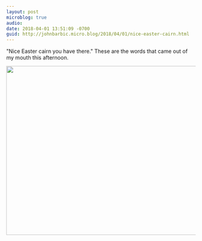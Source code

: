 ```yaml
---
layout: post
microblog: true
audio: 
date: 2018-04-01 13:51:09 -0700
guid: http://johnbarbic.micro.blog/2018/04/01/nice-easter-cairn.html
---
```

"Nice Easter cairn you have there." These are the words that came out of my mouth this afternoon. 

<img src="http://www.barbic.com/uploads/2018/ad6ce9d48f.jpg" width="600" height="450" />
